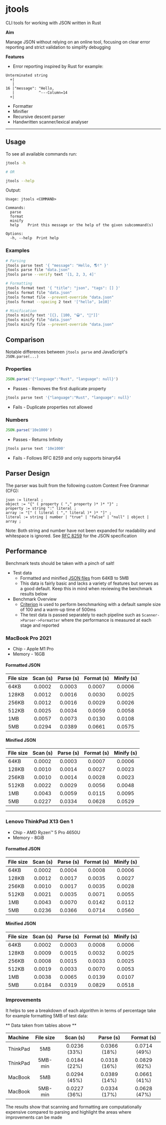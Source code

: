 # jtools

CLI tools for working with JSON written in Rust

**Aim**

Manage JSON without relying on an online tool, focusing on clear error reporting
and strict validation to simplify debugging

**Features**

- Error reporting inspired by Rust for example:

```text
Unterminated string
  +|
   |
16 |"message": "Hello,
   |           ^---Column=14
  +|
```
- Formatter
- Minifier
- Recursive descent parser
- Handwritten scanner/lexical analyser
---

## Usage

To see all available commands run:

```bash
jtools -h

# OR

jtools --help
```

Output:

```text
Usage: jtools <COMMAND>

Commands:
  parse
  format
  minify
  help    Print this message or the help of the given subcommand(s)

Options:
  -h, --help  Print help

```

### Examples

```bash
# Parsing
jtools parse text '{ "message": "Hello, 🌎!" }'
jtools parse file "data.json"
jtools parse --verify text '[1, 2, 3, 4]'

# Formatting
jtools format text '{ "title": "json", "tags": [] }'
jtools format file "data.json"
jtools format file --prevent-override "data.json"
jtools format --spacing 2 text '["hello", 1e10]'

# Minification
jtools minify text '[{}, [100, "😀", "🚀"]]'
jtools minify file "data.json"
jtools minify file --prevent-override "data.json"
```

## Comparison

Notable differences between `jtools parse` and JavaScript's `JSON.parse(...)`

### Properties

```javascript
JSON.parse('{"language":"Rust", "language": null}')
```
* Passes - Removes the first duplicate property

```bash
jtools parse text '{"language":"Rust", "language": null}'
```
* Fails - Duplicate properties not allowed

### Numbers

```javascript
JSON.parse('10e1000')
```
* Passes - Returns Infinity

```bash
jtools parse text '10e1000'
```
* Fails - Follows RFC 8259 and only supports binary64

## Parser Design

The parser was built from the following custom Context Free Grammar (CFG):

```
json := literal ;
object := "{" ( property ( "," property )* )* "}" ;
property := string ":" literal ;
array := "[" ( literal ( "," literal )* )* "]" ;
literal := string | number | "true" | "false" | "null" | object | array ;
```

Note: Both string and number have not been expanded for readability and whitespace is ignored. See
[RFC 8259](https://datatracker.ietf.org/doc/html/rfc8259#section-7) for the JSON specification

## Performance

Benchmark tests should be taken with a pinch of salt!

* Test data
    * Formatted and minified [JSON files](https://microsoftedge.github.io/Demos/json-dummy-data/)
    from 64KB to 5MB
    * This data is fairly basic and lacks a variety of features but serves as a good default.
    Keep this in mind when reviewing the benchmark results below
* Benchmark Overview
    * [Criterion](https://crates.io/crates/criterion/) is used to perform benchmarking with a default
    sample size of 100 and a warm-up time of 500ms
    * The test data is passed separately to each pipeline such as `Scanner->Parser->Formatter`
    where the performance is measured at each stage and reported

### MacBook Pro 2021

* Chip - Apple M1 Pro
* Memory - 16GB

#### Formatted JSON

| File size  | Scan (s) | Parse (s) | Format (s) | Minify (s) |
| :----------| :------: | :------:  | :------:   | :--------: |
| 64KB       | 0.0002   | 0.0003    | 0.0007     | 0.0006     |
| 128KB      | 0.0012   | 0.0016    | 0.0030     | 0.0025     |
| 256KB      | 0.0012   | 0.0016    | 0.0029     | 0.0026     |
| 512KB      | 0.0025   | 0.0034    | 0.0059     | 0.0058     |
| 1MB        | 0.0057   | 0.0073    | 0.0130     | 0.0108     |
| 5MB        | 0.0294   | 0.0389    | 0.0661     | 0.0575     |

#### Minified JSON

| File size  | Scan (s) | Parse (s) | Format (s) | Minify (s) |
| :----------| :------: | :------:  | :------:   | :--------: |
| 64KB       | 0.0002   | 0.0003    | 0.0007     | 0.0006     |
| 128KB      | 0.0010   | 0.0014    | 0.0027     | 0.0023     |
| 256KB      | 0.0010   | 0.0014    | 0.0028     | 0.0023     |
| 512KB      | 0.0022   | 0.0029    | 0.0056     | 0.0048     |
| 1MB        | 0.0043   | 0.0059    | 0.0115     | 0.0095     |
| 5MB        | 0.0227   | 0.0334    | 0.0628     | 0.0529     |

---

### Lenovo ThinkPad X13 Gen 1

* Chip - AMD Ryzen™️ 5 Pro 4650U
* Memory - 8GiB

#### Formatted JSON

| File size  | Scan (s) | Parse (s) | Format (s) | Minify (s) |
| :----------| :------: | :------:  | :------:   | :--------: |
| 64KB       | 0.0002   | 0.0004    | 0.0008     | 0.0006     |
| 128KB      | 0.0012   | 0.0017    | 0.0035     | 0.0027     |
| 256KB      | 0.0010   | 0.0017    | 0.0035     | 0.0028     |
| 512KB      | 0.0021   | 0.0035    | 0.0071     | 0.0055     |
| 1MB        | 0.0043   | 0.0070    | 0.0142     | 0.0112     |
| 5MB        | 0.0236   | 0.0366    | 0.0714     | 0.0560     |

#### Minified JSON

| File size  | Scan (s) | Parse (s) | Format (s) | Minify (s) |
| :----------| :------: | :------:  | :------:   | :--------: |
| 64KB       | 0.0002   | 0.0003    | 0.0008     | 0.0006     |
| 128KB      | 0.0009   | 0.0015    | 0.0032     | 0.0025     |
| 256KB      | 0.0008   | 0.0015    | 0.0033     | 0.0025     |
| 512KB      | 0.0019   | 0.0033    | 0.0070     | 0.0053     |
| 1MB        | 0.0038   | 0.0065    | 0.0139     | 0.0107     |
| 5MB        | 0.0184   | 0.0319    | 0.0829     | 0.0518     |

### Improvements

It helps to see a breakdown of each algorithm in terms of percentage take for example formatting 5MB of
test data:

** Data taken from tables above **

| Machine     | File size   | Scan (s)     | Parse (s)    | Format (s)   |
| :---------- | :---------: | :----------: | :----------: | :----------: |
| ThinkPad    | 5MB         | 0.0236 (33%) | 0.0366 (18%) | 0.0714 (49%) |
| ThinkPad    | 5MB-min     | 0.0184 (22%) | 0.0318 (16%) | 0.0829 (62%) |
| MacBook     | 5MB         | 0.0294 (45%) | 0.0389 (14%) | 0.0661 (41%) | 
| MacBook     | 5MB-min     | 0.0227 (36%) | 0.0334 (17%) | 0.0628 (47%) |

The results show that scanning and formatting are computationally expensive compared to parsing and highlight
the areas where improvements can be made

